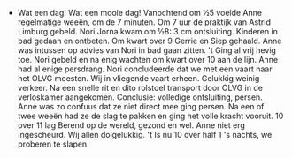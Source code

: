 - Wat een dag! Wat een mooie dag! Vanochtend om ½5 voelde Anne regelmatige weeën, om de 7 minuten. Om 7 uur de praktijk van Astrid Limburg gebeld. Nori Jorna kwam om ½8: 3 cm ontsluiting. Kinderen in bad gedaan en ontbeten. Om  kwart over 9 Gerrie en Siep gehaald. Anne was intussen op advies van Nori in bad gaan zitten. 't Ging al vrij hevig toe.  Nori gebeld en na enig wachten om kwart over 10 aan de lijn. Anne had al enige persdrang.  Nori concludeerde dat we met een vaart naar het OLVG moesten. Wij in vliegende vaart erheen. Gelukkig weinig verkeer. Na een snelle rit en dito rolstoel transport door OLVG in de verloskamer aangekomen. Conclusie: volledige ontsluiting, persen. Anne was zo confuus dat ze niet direct mee ging persen. Na een of twee weeën had ze de slag te pakken en ging het volle kracht vooruit. 10 over 11 lag Berend op de wereld, gezond en wel. Anne niet erg ingescheurd. Wij allen dolgelukkig. 't Is nu 10 over half 1 's nachts, we proberen te slapen.